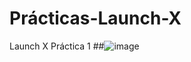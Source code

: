# Prácticas-Launch-X

Launch X 
Práctica 1
##![image](https://user-images.githubusercontent.com/96457266/194163569-73088051-cc99-4f9c-a2ae-f489e710ea37.png)
